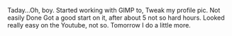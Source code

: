 Taday...Oh, boy. Started working with GIMP to, Tweak my profile pic.
Not easily Done Got a good start on it, after about 5 not so hard hours.
Looked really easy on the Youtube, not so. Tomorrow I do a little more.
